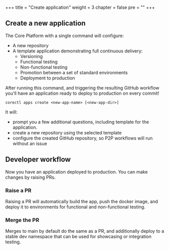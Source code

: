 +++
title = "Create application"
weight = 3
chapter = false
pre = ""
+++


## Create a new application

The Core Platform with a single command will configure:

- A new repository
- A template application demonstrating full continuous delivery:
  - Versioning
  - Functional testing
  - Non-functional testing
  - Promotion between a set of standard environments
  - Deployment to production

After running this command, and triggering the resulting GitHub workflow you'll have an
application ready to deploy to production on every commit!

```shell
corectl apps create <new-app-name> [<new-app-dir>]
```

It will:

- prompt you a few additional questions, including template for the application.
- create a new repository using the selected template
- configure the created GitHub repository, so P2P workflows will run without an issue

## Developer workflow

Now you have an application deployed to production. You can make changes by raising PRs.

### Raise a PR

Raising a PR will automatically build the app, push the docker image, and deploy it to
environments for functional and non-functional testing.

### Merge the PR

Merges to main by default do the same as a PR, and additionally deploy to a stable dev namespace that
can be used for showcasing or integration testing.



